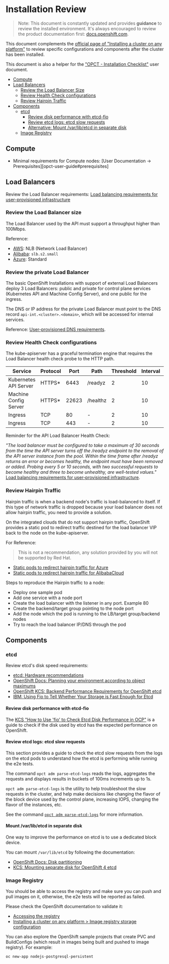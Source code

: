 # Installation Review

> Note: This document is constantly updated and provides **guidance** to review the installed environment. It's always encouraged to review the product documentation first: [docs.openshift.com][ocp-docs].

This document complements the [official page of "Installing a cluster on any platform"][ocp-install-agnostic] to review specific configurations and components after the cluster has been installed.

This document is also a helper for the ["OPCT - Installation Checklist"][opct-install-checklist] user document.

- [Compute](#compute)
- [Load Balancers](#loadbalancers)
    - [Review the Load Balancer Size](#loadbalancers-size)
    - [Review Health Check configurations](#loadbalancers-healthcheck)
    - [Review Hairpin Traffic](#loadbalancers-hairpin)
- [Components](#components)
    - [etcd](#components-etcd)
        - [Review disk performance with etcd-fio](#components-etcd-ocp-fio)
        - [Review etcd logs: etcd slow requests](#components-etcd-logs-slow-req)
        - [Alternative: Mount /var/lib/etcd in separate disk](#components-etcd-mount)
    - [Image Registry](#components-imageregistry)

## Compute <a name="compute"></a>

- Minimal requirements for Compute nodes: [User Documentation -> Prerequisites][opct-user-guide#prerequisites]

## Load Balancers <a name="loadbalancers"></a>

Review the Load Balancer requirements: [Load balancing requirements for user-provisioned infrastructure][ocp-upi-req-lb]

### Review the Load Balancer size <a name="loadbalancers-size"></a>

The Load Balancer used by the API must support a throughput higher than 100Mbps.

<!-- We haven't this information in the Product Documentation, this minimal was based on the utilization, mainly when installing the cluster (higher than 10Mbps on AWS), and on integrated providers: AWS (NLB) and AlibabaCloud (SLB flavor used by IPI). -->

Reference:

* [AWS](https://github.com/openshift/installer/blob/master/data/data/aws/cluster/vpc/master-elb.tf#L3): NLB (Network Load Balancer)
* [Alibaba](https://github.com/openshift/installer/blob/master/data/data/alibabacloud/cluster/vpc/slb.tf#L49): `slb.s2.small`
* [Azure](https://github.com/openshift/installer/blob/master/data/data/azure/vnet/internal-lb.tf#L7): Standard

### Review the private Load Balancer <a name="loadbalancers"></a>

The basic OpenShift Installations with support of external Load Balancers deploy 3 Load Balancers: public and private for control plane services (Kubernetes API and Machine Config Server), and one public for the ingress.

The DNS or IP address for the private Load Balancer must point to the DNS record `api-int.<cluster>.<domain>`, which will be accessed for internal services.

Reference: [User-provisioned DNS requirements][ocp-upi-req-dns].

### Review Health Check configurations <a name="loadbalancers-healthcheck"></a>

The kube-apiserver has a graceful termination engine that requires the Load Balancer health check probe to the HTTP path.

| Service | Protocol | Port | Path | Threshold | Interval | Timeout |
| -- | -- | -- | -- | -- | -- | -- |
| Kubernetes API Server | HTTPS* | 6443 | /readyz | 2  | 10 | 10 |
| Machine Config Server | HTTPS* | 22623 | /healthz | 2  | 10 | 10 |
| Ingress | TCP | 80 | - | 2  | 10 | 10 |
| Ingress | TCP | 443 | - | 2  | 10 | 10 |

<!-- > Note/Question: Not sure if we need to keep the HTTP (non-SSL on the doc). In the past, I talked with the KAS team and he had plans to remove that option, but due to the limitation of a few cloud providers, it will not. Some providers that still use this: [Alibaba](https://github.com/openshift/installer/blob/master/data/data/alibabacloud/cluster/vpc/slb.tf#L31), [GCP Public](https://github.com/openshift/installer/blob/master/data/data/gcp/cluster/network/lb-public.tf#L20-L21)
*It's required to health check support HTTP protocol. If the Load Balancer used does not support SSL, alternatively and not preferably you can use HTTP - but never TCP:

| Service | Protocol | Port | Path | Threshold | Interval | Timeout |
| -- | -- | -- | -- | -- | -- | -- |
| Kubernetes API Server | HTTP* | 6080 | /readyz | 2  | 10 | 10 |
| Machine Config Server | HTTP* | 22624 | /healthz | 2  | 10 | 10 |

-->


Reminder for the API Load Balancer Health Check:

*"The load balancer must be configured to take a maximum of 30 seconds from the time the API server turns off the /readyz endpoint to the removal of the API server instance from the pool. Within the time frame after /readyz returns an error or becomes healthy, the endpoint must have been removed or added. Probing every 5 or 10 seconds, with two successful requests to become healthy and three to become unhealthy, are well-tested values."* [Load balancing requirements for user-provisioned infrastructure][ocp-upi-req-lb-agnostic].


### Review Hairpin Traffic <a name="loadbalancers-hairpin"></a>

Hairpin traffic is when a backend node's traffic is load-balanced to itself. If this type of network traffic is dropped because your load balancer does not allow hairpin traffic, you need to provide a solution.

On the integrated clouds that do not support hairpin traffic, OpenShift provides a static pod to redirect traffic destined for the load balancer VIP back to the node on the kube-apiserver.

For Reference:

> This is not a recommendation, any solution provided by you will not be supported by Red Hat.

- [Static pods to redirect hairpin traffic for Azure][ocp-src-mco-haiirpin-az]
- [Static pods to redirect hairpin traffic for AlibabaCloud][ocp-src-mco-haiirpin-alc]

Steps to reproduce the Hairpin traffic to a node:

- Deploy one sample pod
- Add one service with a node port
- Create the load balancer with the listener in any port. Example 80
- Create the backend/target group pointing to the node port
- Add the node which the pod is running to the LB/target group/backend nodes
- Try to reach the load balancer IP/DNS through the pod

## Components <a name="components"></a>

### etcd <a name="components-etcd"></a>

Review etcd's disk speed requirements:

- [etcd: Hardware recommendations][etcd-hw-rec]
- [OpenShift Docs: Planning your environment according to object maximums][ocp-perf-obj]
- [OpenShift KCS: Backend Performance Requirements for OpenShift etcd][ocp-kcs-etcd-perf]
- [IBM: Using Fio to Tell Whether Your Storage is Fast Enough for Etcd][ibm-etcd-fio]

#### Review disk performance with etcd-fio <a name="components-etcd-ocp-fio"></a>

The [KCS "How to Use 'fio' to Check Etcd Disk Performance in OCP"][ocp-kcs-fio-etcd] is a guide to check if the disk used by etcd has the expected performance on OpenShift.

<!-- #### Run dense FIO tests

> Note: Keep this section commented as we don't have a strong need to implement or share this broadly.

This section documents how to run dense disk tests using `fio`.

> References:
- https://fio.readthedocs.io/en/latest/fio_doc.html
- https://docs.aws.amazon.com/AWSEC2/latest/UserGuide/benchmark_procedures.html
- https://cloud.google.com/compute/docs/disks/benchmarking-pd-performance
-->

#### Review etcd logs: etcd slow requests <a name="components-etcd-logs-slow-req"></a>

This section provides a guide to check the etcd slow requests from the logs on the etcd pods to understand how the etcd is performing while running the e2e tests.

The command `opct adm parse-etcd-logs` reads the logs, aggregates the requests and displays results in buckets of 100ms increments up to 1s.

`opct adm parse-etcd-logs` is the utility to help troubleshoot the slow requests in the cluster, and help make decisions like changing the flavor of the block device used by the control plane, increasing IOPS, changing the flavor of the instances, etc.

See the command [`opct adm parse-etcd-logs`](../../opct/adm/parse-etcd-logs.md) for more information.

#### Mount /var/lib/etcd in separate disk <a name="components-etcd-mount"></a>

One way to improve the performance on etcd is to use a dedicated block device.

You can mount `/var/lib/etcd` by following the documentation:

- [OpenShift Docs: Disk partitioning][ocp-etcd-isolate]
- [KCS: Mounting separate disk for OpenShift 4 etcd][ocp-kcs]

### Image Registry <a name="components-imageregistry"></a>

You should be able to access the registry and make sure you can push and pull images on it, otherwise, the e2e tests will be reported as failed.

Please check the OpenShift documentation to validate it:

- [Accessing the registry][ocp-registry]
- [Installing a cluster on any platform > Image registry storage configuration][ocp-registry-agnostic]

You can also explore the OpenShift sample projects that create PVC and BuildConfigs (which result in images being built and pushed to image registry). For example:

```bash
oc new-app nodejs-postgresql-persistent
```


[ocp-docs]: https://docs.openshift.com/
[ocp-install-agnostic]: https://docs.openshift.com/container-platform/4.11/installing/installing_platform_agnostic/installing-platform-agnostic.html

[ocp-upi-req-lb]: https://docs.openshift.com/container-platform/4.11/installing/installing_platform_agnostic/installing-platform-agnostic.html#installation-load-balancing-user-infra_installing-platform-agnostic
[ocp-upi-req-lb-agnostic]: https://docs.openshift.com/container-platform/4.11/installing/installing_platform_agnostic/installing-platform-agnostic.html#installation-load-balancing-user-infra_installing-platform-agnostic
[ocp-upi-req-dns]: https://docs.openshift.com/container-platform/4.11/installing/installing_platform_agnostic/installing-platform-agnostic.html#installation-dns-user-infra_installing-platform-agnostic

[ocp-src-mco-haiirpin-az]: https://github.com/openshift/machine-config-operator/blob/master/templates/master/00-master/azure/files/opt-libexec-openshift-azure-routes-sh.yaml
[ocp-src-mco-haiirpin-alc]:https://github.com/openshift/machine-config-operator/tree/master/templates/master/00-master/alibabacloud
[ocp-etcd-isolate]: https://docs.openshift.com/container-platform/4.11/installing/installing_bare_metal/installing-bare-metal.html#installation-user-infra-machines-advanced_disk_installing-bare-metal
[ocp-registry]: https://docs.openshift.com/container-platform/4.11/registry/accessing-the-registry.html
[ocp-registry-agnostic]: https://docs.openshift.com/container-platform/4.11/installing/installing_platform_agnostic/installing-platform-agnostic.html#installation-registry-storage-config_installing-platform-agnostic

[ocp-kcs]: https://access.redhat.com/solutions/5840061

[etcd-hw-rec]: https://etcd.io/docs/v3.5/op-guide/hardware/
[ocp-perf-obj]: https://docs.openshift.com/container-platform/4.11/scalability_and_performance/planning-your-environment-according-to-object-maximums.html
[ocp-kcs-etcd-perf]: https://access.redhat.com/solutions/4770281
[ibm-etcd-fio]: https://www.ibm.com/cloud/blog/using-fio-to-tell-whether-your-storage-is-fast-enough-for-etcd
[ocp-kcs-fio-etcd]: https://access.redhat.com/solutions/4885641

[opct-install-checklist]: ./installation-checklist.md
[opct-user-guide]: ./index.md

